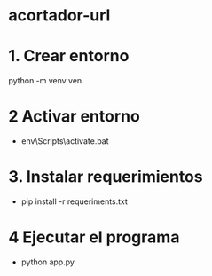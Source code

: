 # acortador-url

# 1. Crear entorno 

python -m venv ven

# 2 Activar entorno 
- env\Scripts\activate.bat

# 3. Instalar requerimientos
- pip install -r requeriments.txt

# 4 Ejecutar el programa
- python app.py 

